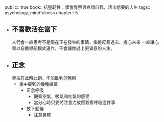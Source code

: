 public:: true
book:: 抗壓韌性：學會覺察與疼惜自我，活出想要的人生
tags:: psychology, mindfulness
chapter:: 5

- ## 不喜歡活在當下
  人們會一直思考不是現在正在發生的事情，像是反芻過去、擔心未來
  一直讓心智以自動導航模式運作，不會讓你過上更滿意的人生。
- ## 正念
  專注在此時此刻，不加批判的覺察
	- 書中提到的幾種練習
		- 正念呼吸
			- 觀察空氣，吸氣和吐氣的感受
			- 當分心時只要將注意力放回觀察呼吸這件事
		- 放下船錨
			- 注意身體